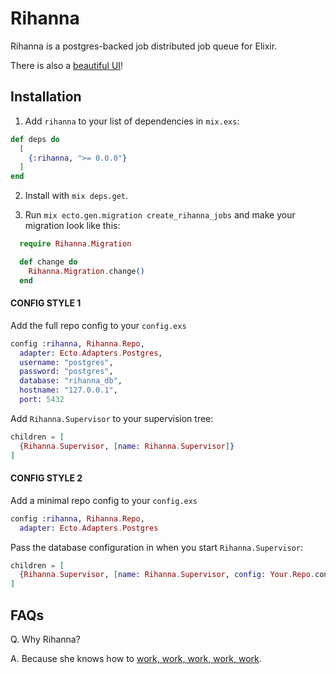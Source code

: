 # Rihanna

Rihanna is a postgres-backed job distributed job queue for Elixir.

There is also a [beautiful UI](https://github.com/samphilipd/rihanna_ui)!

## Installation

1. Add `rihanna` to your list of dependencies in `mix.exs`:

```elixir
def deps do
  [
    {:rihanna, ">= 0.0.0"}
  ]
end
```

2. Install with `mix deps.get`.

3. Run `mix ecto.gen.migration create_rihanna_jobs` and make your migration look like this:

```elixir
  require Rihanna.Migration

  def change do
    Rihanna.Migration.change()
  end
```

#### CONFIG STYLE 1

Add the full repo config to your `config.exs`

```elixir
config :rihanna, Rihanna.Repo,
  adapter: Ecto.Adapters.Postgres,
  username: "postgres",
  password: "postgres",
  database: "rihanna_db",
  hostname: "127.0.0.1",
  port: 5432
```

Add `Rihanna.Supervisor` to your supervision tree:

```elixir
children = [
  {Rihanna.Supervisor, [name: Rihanna.Supervisor]}
]
```

#### CONFIG STYLE 2

Add a minimal repo config to your `config.exs`

```elixir
config :rihanna, Rihanna.Repo,
  adapter: Ecto.Adapters.Postgres
```

Pass the database configuration in when you start `Rihanna.Supervisor`:

```elixir
children = [
  {Rihanna.Supervisor, [name: Rihanna.Supervisor, config: Your.Repo.config()]}
]
```

## FAQs

Q. Why Rihanna?

A. Because she knows how to [work, work, work, work, work](https://youtu.be/HL1UzIK-flA?t=18s).

